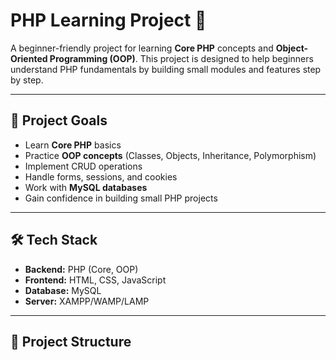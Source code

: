 # PHP Learning Project 🚀

A beginner-friendly project for learning **Core PHP** concepts and **Object-Oriented Programming (OOP)**. This project is designed to help beginners understand PHP fundamentals by building small modules and features step by step.

---

## 📌 Project Goals
- Learn **Core PHP** basics  
- Practice **OOP concepts** (Classes, Objects, Inheritance, Polymorphism)  
- Implement CRUD operations  
- Handle forms, sessions, and cookies  
- Work with **MySQL databases**  
- Gain confidence in building small PHP projects  

---

## 🛠️ Tech Stack
- **Backend:** PHP (Core, OOP)  
- **Frontend:** HTML, CSS, JavaScript  
- **Database:** MySQL  
- **Server:** XAMPP/WAMP/LAMP  

---

## 📂 Project Structure